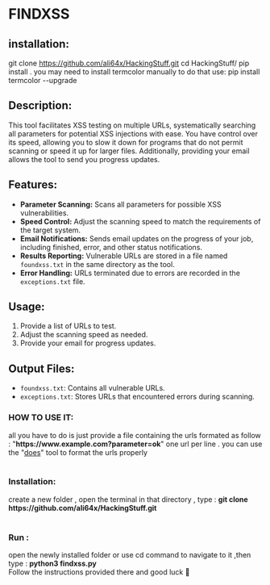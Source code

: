 <h1>FINDXSS</h1>

## installation:
git clone https://github.com/ali64x/HackingStuff.git
cd HackingStuff/
pip install .
you may need to install termcolor manually to do that use:
pip install termcolor --upgrade

## Description:

This tool facilitates XSS testing on multiple URLs, systematically searching all parameters for potential XSS injections with ease. You have control over its speed, allowing you to slow it down for programs that do not permit scanning or speed it up for larger files. Additionally, providing your email allows the tool to send you progress updates.

## Features:

- **Parameter Scanning:** Scans all parameters for possible XSS vulnerabilities.
- **Speed Control:** Adjust the scanning speed to match the requirements of the target system.
- **Email Notifications:** Sends email updates on the progress of your job, including finished, error, and other status notifications.
- **Results Reporting:** Vulnerable URLs are stored in a file named `foundxss.txt` in the same directory as the tool.
- **Error Handling:** URLs terminated due to errors are recorded in the `exceptions.txt` file.

## Usage:

1. Provide a list of URLs to test.
2. Adjust the scanning speed as needed.
3. Provide your email for progress updates.

## Output Files:

- `foundxss.txt`: Contains all vulnerable URLs.
- `exceptions.txt`: Stores URLs that encountered errors during scanning.

<h3>HOW TO USE IT:</h3>
all you have to do is just provide a file containing the urls formated as follow : "<a><b>https://www.example.com?parameter=ok</b></a>" one url per line .
you can use the "<a href="https://github.com/ali64x/does.git">does</a>" tool to format the urls properly </h6>
<br><br>
<h3>Installation:</h3>
create a new folder , open the terminal in that directory , type : <strong>git clone https://github.com/ali64x/HackingStuff.git</strong>
<br><br>
<h3>Run :</h3>
open the newly installed folder or use cd command to navigate to it ,then type : <strong>python3 findxss.py</strong>
<br>
Follow the instructions provided there and good luck 🙂
